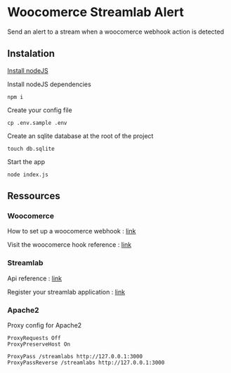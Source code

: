 # Woocomerce Streamlab Alert
Send an alert to a stream when a woocomerce webhook action is detected

## Instalation
[Install nodeJS](https://nodejs.org)

Install nodeJS dependencies
```
npm i
```
Create your config file
```
cp .env.sample .env
```
Create an sqlite database at the root of the project
```
touch db.sqlite
```
Start the app
```
node index.js
```

## Ressources

### Woocomerce
How to set up a woocomerce webhook : [link](https://docs.woocommerce.com/document/webhooks/#section-2)

Visit the woocomerce hook reference : [link](https://docs.woocommerce.com/wc-apidocs/hook-docs.html)
### Streamlab
Api reference : [link](https://dev.streamlabs.com/v1.0/reference)

Register your streamlab application : [link](https://dev.streamlabs.com/docs/register-your-application)

### Apache2
Proxy config for Apache2
```
ProxyRequests Off
ProxyPreserveHost On

ProxyPass /streamlabs http://127.0.0.1:3000
ProxyPassReverse /streamlabs http://127.0.0.1:3000
```
